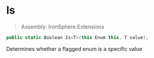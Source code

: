 ﻿

# Is

> Assembly: IronSphere.Extensions

```csharp
public static Boolean Is<T>(this Enum this, T value);
```

Determines whether a flagged enum is a specific value

